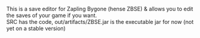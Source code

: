 This is a save editor for Zapling Bygone (hense ZBSE) & allows you to edit the saves of your game if you want.  
SRC has the code, out/artifacts/ZBSE.jar is the executable jar for now (not yet on a stable version)
